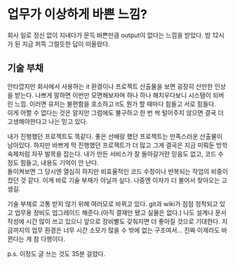 # 업무가 이상하게 바쁜 느낌?

회사 일로 정신 없이 지내다가 문득 바쁜만큼 output이 없다는 느낌을 받았다. 밤 12시가 된 지금 퍼뜩 그럴듯한 답이 떠올랐다.  

## 기술 부채

안타깝지만 회사에서 사용하는 it 환경이나 프로젝트 산출물을 보면 굉장히 산만한 인상을 받는다. 
나쁘게 말하면 이번만 모면해보자며 하나 하나 해치우다보니 시스템이 되버린 느낌.
이러면 유저는 불편함을 호소하고 it도 뭔가 할 때마다 힘들고 서로 힘들다.  
이게 어쩔 수 없다는 것은 알지만 그럼에도 불구하고 한 번 싹 털어주지 않으면 결국 더 고생해야한다고 나는 믿고 있다.  

내가 진행했던 프로젝트도 똑같다. 
좋은 선배랑 했던 프로젝트는 만족스러운 산출물이 남아있다.
하지만 바쁘게 막 진행했던 프로젝트가 더 많고 그게 결국은 지금 미뤄둔 방학 숙제처럼 자꾸 발목을 잡는다. 
내가 만든 서비스가 잘 돌아갈거란 믿음도 없고, 코드 수정도 힘들고, 내용도 기억이 안 난다.   
돌이켜보면 그 당시엔 열심히 하지만 비효율적인 코드 수정이나 반복되는 작업의 비중이 컸던 것 같다.
이게 바로 기술 부채가 아닐까 싶다. 나중엔 이자가 더 불어서 찾아오는 고생길.  

기술 부채로 고통 받지 않기 위해 여러모로 바뀌고 있다.
git과 wiki가 점점 정착되고 있고 업무용 장비도 업그레이드 해준다.(아직 결재만 됐고 실물은 없다.)
나도 설계나 문서작성에 시간 많이 쓰고 있으니 앞으로 장비빨도 갖춰지면 더 좋아질 것으로 기대한다. 
지금까지의 업무 환경은 너무 시간 소모가 많을 수 밖에 없는 구조여서... 진짜 이제라도 바뀐다는 게 참 다행이다. 

p.s. 이정도 글 쓰는 것도 35분 걸렸다.